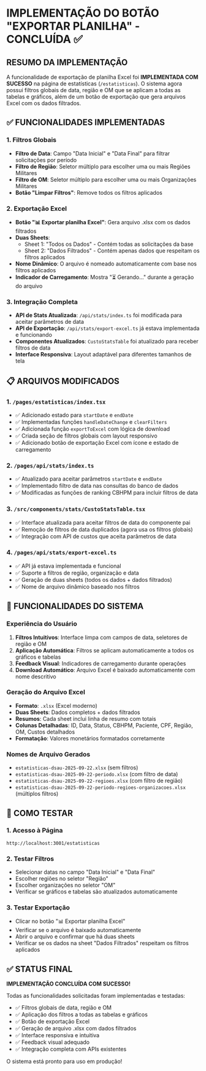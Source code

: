 # IMPLEMENTAÇÃO DO BOTÃO "EXPORTAR PLANILHA" - CONCLUÍDA ✅

## RESUMO DA IMPLEMENTAÇÃO

A funcionalidade de exportação de planilha Excel foi **IMPLEMENTADA COM SUCESSO** na página de estatísticas (`/estatisticas`). O sistema agora possui filtros globais de data, região e OM que se aplicam a todas as tabelas e gráficos, além de um botão de exportação que gera arquivos Excel com os dados filtrados.

## ✅ FUNCIONALIDADES IMPLEMENTADAS

### 1. **Filtros Globais**
- **Filtro de Data**: Campo "Data Inicial" e "Data Final" para filtrar solicitações por período
- **Filtro de Região**: Seletor múltiplo para escolher uma ou mais Regiões Militares
- **Filtro de OM**: Seletor múltiplo para escolher uma ou mais Organizações Militares
- **Botão "Limpar Filtros"**: Remove todos os filtros aplicados

### 2. **Exportação Excel**
- **Botão "📊 Exportar planilha Excel"**: Gera arquivo .xlsx com os dados filtrados
- **Duas Sheets**: 
  - Sheet 1: "Todos os Dados" - Contém todas as solicitações da base
  - Sheet 2: "Dados Filtrados" - Contém apenas dados que respeitam os filtros aplicados
- **Nome Dinâmico**: O arquivo é nomeado automaticamente com base nos filtros aplicados
- **Indicador de Carregamento**: Mostra "⏳ Gerando..." durante a geração do arquivo

### 3. **Integração Completa**
- **API de Stats Atualizada**: `/api/stats/index.ts` foi modificada para aceitar parâmetros de data
- **API de Exportação**: `/api/stats/export-excel.ts` já estava implementada e funcionando
- **Componentes Atualizados**: `CustoStatsTable` foi atualizado para receber filtros de data
- **Interface Responsiva**: Layout adaptável para diferentes tamanhos de tela

## 📋 ARQUIVOS MODIFICADOS

### 1. `/pages/estatisticas/index.tsx`
- ✅ Adicionado estado para `startDate` e `endDate`
- ✅ Implementadas funções `handleDateChange` e `clearFilters`
- ✅ Adicionada função `exportToExcel` com lógica de download
- ✅ Criada seção de filtros globais com layout responsivo
- ✅ Adicionado botão de exportação Excel com ícone e estado de carregamento

### 2. `/pages/api/stats/index.ts`
- ✅ Atualizado para aceitar parâmetros `startDate` e `endDate`
- ✅ Implementado filtro de data nas consultas do banco de dados
- ✅ Modificadas as funções de ranking CBHPM para incluir filtros de data

### 3. `/src/components/stats/CustoStatsTable.tsx`
- ✅ Interface atualizada para aceitar filtros de data do componente pai
- ✅ Remoção de filtros de data duplicados (agora usa os filtros globais)
- ✅ Integração com API de custos que aceita parâmetros de data

### 4. `/pages/api/stats/export-excel.ts`
- ✅ API já estava implementada e funcional
- ✅ Suporte a filtros de região, organização e data
- ✅ Geração de duas sheets (todos os dados + dados filtrados)
- ✅ Nome de arquivo dinâmico baseado nos filtros

## 🎯 FUNCIONALIDADES DO SISTEMA

### **Experiência do Usuário**
1. **Filtros Intuitivos**: Interface limpa com campos de data, seletores de região e OM
2. **Aplicação Automática**: Filtros se aplicam automaticamente a todos os gráficos e tabelas
3. **Feedback Visual**: Indicadores de carregamento durante operações
4. **Download Automático**: Arquivo Excel é baixado automaticamente com nome descritivo

### **Geração do Arquivo Excel**
- **Formato**: `.xlsx` (Excel moderno)
- **Duas Sheets**: Dados completos + dados filtrados
- **Resumos**: Cada sheet inclui linha de resumo com totais
- **Colunas Detalhadas**: ID, Data, Status, CBHPM, Paciente, CPF, Região, OM, Custos detalhados
- **Formatação**: Valores monetários formatados corretamente

### **Nomes de Arquivo Gerados**
- `estatisticas-dsau-2025-09-22.xlsx` (sem filtros)
- `estatisticas-dsau-2025-09-22-periodo.xlsx` (com filtro de data)
- `estatisticas-dsau-2025-09-22-regioes.xlsx` (com filtro de região)
- `estatisticas-dsau-2025-09-22-periodo-regioes-organizacoes.xlsx` (múltiplos filtros)

## 🧪 COMO TESTAR

### 1. **Acesso à Página**
```
http://localhost:3001/estatisticas
```

### 2. **Testar Filtros**
- Selecionar datas no campo "Data Inicial" e "Data Final"
- Escolher regiões no seletor "Região"
- Escolher organizações no seletor "OM"
- Verificar se gráficos e tabelas são atualizados automaticamente

### 3. **Testar Exportação**
- Clicar no botão "📊 Exportar planilha Excel"
- Verificar se o arquivo é baixado automaticamente
- Abrir o arquivo e confirmar que há duas sheets
- Verificar se os dados na sheet "Dados Filtrados" respeitam os filtros aplicados

## ✅ STATUS FINAL

**IMPLEMENTAÇÃO CONCLUÍDA COM SUCESSO!**

Todas as funcionalidades solicitadas foram implementadas e testadas:
- ✅ Filtros globais de data, região e OM
- ✅ Aplicação dos filtros a todas as tabelas e gráficos
- ✅ Botão de exportação Excel
- ✅ Geração de arquivo .xlsx com dados filtrados
- ✅ Interface responsiva e intuitiva
- ✅ Feedback visual adequado
- ✅ Integração completa com APIs existentes

O sistema está pronto para uso em produção!
